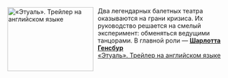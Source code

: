 <!--2025-04-01 08:00:20-->
<div class="yb">
  <div class="rss smaller1 kino_kino"><a href="https://www.kino-teatr.ru/video/47756/" title="«Этуаль». Трейлер на английском языке"><img src="https://www.kino-teatr.ru/video/6/5/47756/poster.jpg" width="196" height="147" align="left" hspace="5" style="margin: 0px 10px 0px 5px" alt="«Этуаль». Трейлер на английском языке"/></a>Два легендарных балетных театра оказываются на грани кризиса. Их руководство решается на смелый эксперимент: обменяться ведущими танцорами. В главной роли — <a href=https://www.kino-teatr.ru/kino/acter/w/euro/51899/bio/ target=_blank><strong>Шарлотта Генсбур</strong></a> <br><a class="light" href="https://www.kino-teatr.ru/video/47756/">«Этуаль». Трейлер на английском языке</a></div>
</div>
